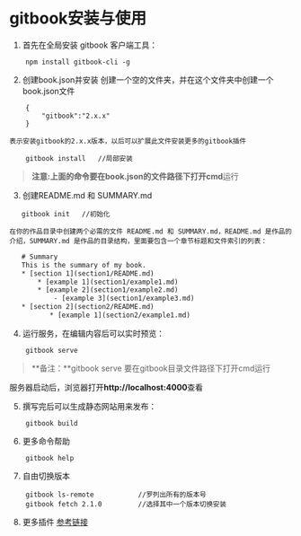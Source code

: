 # gitbook安装与使用
1. 首先在全局安装 gitbook 客户端工具：
```
    npm install gitbook-cli -g
```
2. 创建book.json并安装 创建一个空的文件夹，并在这个文件夹中创建一个book.json文件
```
    {
        "gitbook":"2.x.x"
    }
```
    表示安装gitbook的2.x.x版本，以后可以扩展此文件安装更多的gitbook插件
```
    gitbook install   //局部安装
```
 > **注意:**上面的命令要在book.json的文件路径下打开**cmd**运行

3. 创建README.md 和 SUMMARY.md
 ```
    gitbook init   //初始化
 ```
    在你的作品目录中创建两个必需的文件 README.md 和 SUMMARY.md，README.md 是作品的介绍，SUMMARY.md 是作品的目录结构，里面要包含一个章节标题和文件索引的列表：

 ```html
    # Summary
    This is the summary of my book.
    * [section 1](section1/README.md)
        * [example 1](section1/example1.md)
        * [example 2](section1/example2.md)
            - [example 3](section1/example3.md)
    * [section 2](section2/README.md)
           * [example 1](section2/example1.md)
 ```

4. 运行服务，在编辑内容后可以实时预览：
```
    gitbook serve
```

 > **备注：**gitbook serve 要在gitbook目录文件路径下打开cmd运行

 服务器启动后，浏览器打开**http://localhost:4000**查看

5. 撰写完后可以生成静态网站用来发布：
```
    gitbook build
```
6. 更多命令帮助
```
    gitbook help
```
7. 自由切换版本
```
    gitbook ls-remote           //罗列出所有的版本号
    gitbook fetch 2.1.0         //选择其中一个版本切换安装
```
8. 更多插件 [参考链接](http://www.tuicool.com/articles/zee2ui)
